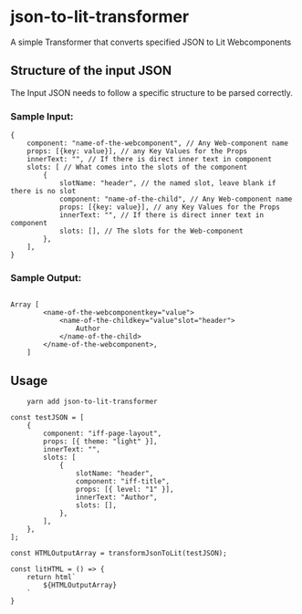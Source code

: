 # json-to-lit-transformer

A simple Transformer that converts specified JSON to Lit Webcomponents

## Structure of the input JSON

The Input JSON needs to follow a specific structure to be parsed correctly.

### Sample Input:

```
{
    component: "name-of-the-webcomponent", // Any Web-component name
    props: [{key: value}], // any Key Values for the Props
    innerText: "", // If there is direct inner text in component
    slots: [ // What comes into the slots of the component
        {
            slotName: "header", // the named slot, leave blank if there is no slot
            component: "name-of-the-child", // Any Web-component name
            props: [{key: value}], // any Key Values for the Props
            innerText: "", // If there is direct inner text in component
            slots: [], // The slots for the Web-component
        },
    ],
}
```

### Sample Output:

```

Array [
        <name-of-the-webcomponentkey="value">
            <name-of-the-childkey="value"slot="header">
                Author
            </name-of-the-child>
        </name-of-the-webcomponent>,
    ]

```

## Usage

```
    yarn add json-to-lit-transformer
```

```
const testJSON = [
    {
        component: "iff-page-layout",
        props: [{ theme: "light" }],
        innerText: "",
        slots: [
            {
                slotName: "header",
                component: "iff-title",
                props: [{ level: "1" }],
                innerText: "Author",
                slots: [],
            },
        ],
    },
];

const HTMLOutputArray = transformJsonToLit(testJSON);

const litHTML = () => {
    return html`
        ${HTMLOutputArray}
    `
}
```

